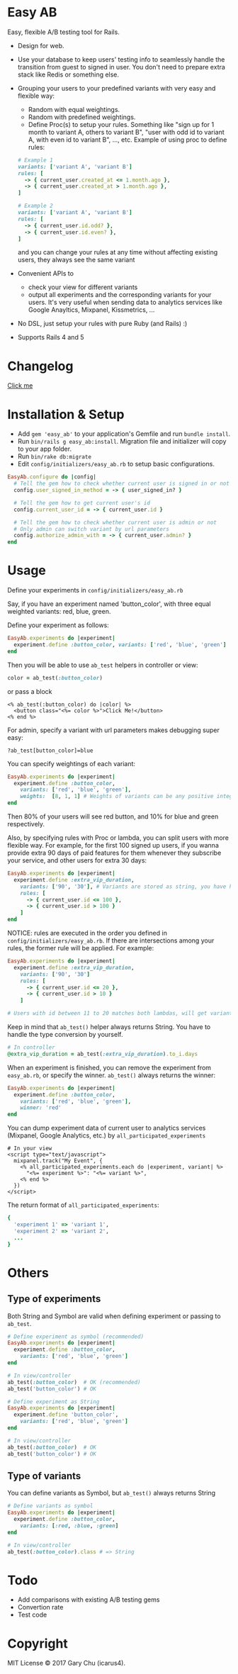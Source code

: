 # Easy AB

Easy, flexible A/B testing tool for Rails.

* Design for web.
* Use your database to keep users' testing info to seamlessly handle the transition from guest to signed in user. You don't need to prepare extra stack like Redis or something else.
* Grouping your users to your predefined variants with very easy and flexible way:
  * Random with equal weightings.
  * Random with predefined weightings.
  * Define Proc(s) to setup your rules. Something like "sign up for 1 month to variant A, others to variant B", "user with odd id to variant A, with even id to variant B", ..., etc. Example of using proc to define rules:

  ```ruby
  # Example 1
  variants: ['variant A', 'variant B']
  rules: [
    -> { current_user.created_at <= 1.month.ago },
    -> { current_user.created_at > 1.month.ago },
  ]

  # Example 2
  variants: ['variant A', 'variant B']
  rules: [
    -> { current_user.id.odd? },
    -> { current_user.id.even? },
  ]
  ```
  and you can change your rules at any time without affecting existing users, they always see the same variant
* Convenient APIs to
  * check your view for different variants
  * output all experiments and the corresponding variants for your users. It's very useful when sending data to analytics services like Google Anayltics, Mixpanel, Kissmetrics, ...
* No DSL, just setup your rules with pure Ruby (and Rails) :)
* Supports Rails 4 and 5

# Changelog
[Click me](https://github.com/icarus4/easy_ab/blob/master/CHANGELOG.md)

# Installation & Setup

* Add `gem 'easy_ab'` to your application's Gemfile and run `bundle install`.
* Run `bin/rails g easy_ab:install`. Migration file and initializer will copy to your app folder.
* Run `bin/rake db:migrate`
* Edit `config/initializers/easy_ab.rb` to setup basic configurations.

```ruby
EasyAb.configure do |config|
  # Tell the gem how to check whether current user is signed in or not
  config.user_signed_in_method = -> { user_signed_in? }

  # Tell the gem how to get current user's id
  config.current_user_id = -> { current_user.id }

  # Tell the gem how to check whether current user is admin or not
  # Only admin can switch variant by url parameters
  config.authorize_admin_with = -> { current_user.admin? }
end
```

# Usage

Define your experiments in `config/initializers/easy_ab.rb`

Say, if you have an experiment named 'button_color', with three equal weighted variants: red, blue, green.

Define your experiment as follows:

``` ruby
EasyAb.experiments do |experiment|
  experiment.define :button_color, variants: ['red', 'blue', 'green']
end
```

Then you will be able to use `ab_test` helpers in controller or view:

```ruby
color = ab_test(:button_color)
```

or pass a block

```erb
<% ab_test(:button_color) do |color| %>
  <button class="<%= color %>">Click Me!</button>
<% end %>
```

For admin, specify a variant with url parameters makes debugging super easy:

```
?ab_test[button_color]=blue
```

You can specify weightings of each variant:

``` ruby
EasyAb.experiments do |experiment|
  experiment.define :button_color,
    variants: ['red', 'blue', 'green'],
    weights:  [8, 1, 1] # Weights of variants can be any positive integers
end
```

Then 80% of your users will see red button, and 10% for blue and green respectively.

Also, by specifying rules with Proc or lambda, you can split users with more flexible way. For example, for the first 100 signed up users, if you wanna provide extra 90 days of paid features for them whenever they subscribe your service, and other users for extra 30 days:

```ruby
EasyAb.experiments do |experiment|
  experiment.define :extra_vip_duration,
    variants: ['90', '30'], # Variants are stored as string, you have handle the type conversion by yourself
    rules: [
      -> { current_user.id <= 100 },
      -> { current_user.id > 100 }
    ]
end
```

NOTICE: rules are executed in the order you defined in `config/initializers/easy_ab.rb`. If there are intersections among your rules, the former rule will be applied. For example:

```ruby
EasyAb.experiments do |experiment|
  experiment.define :extra_vip_duration,
    variants: ['90', '30']
    rules: [
      -> { current_user.id <= 20 },
      -> { current_user.id > 10 }
    ]

# Users with id between 11 to 20 matches both lambdas, will get variant '90'
```

Keep in mind that `ab_test()` helper always returns String. You have to handle the type conversion by yourself.

```ruby
# In controller
@extra_vip_duration = ab_test(:extra_vip_duration).to_i.days
```


When an experiment is finished, you can remove the experiment from `easy_ab.rb`, or specify the winner. `ab_test()` always returns the winner:

```ruby
EasyAb.experiments do |experiment|
  experiment.define :button_color,
    variants: ['red', 'blue', 'green'],
    winner: 'red'
end
```

You can dump experiment data of current user to analytics services (Mixpanel, Google Analytics, etc.) by `all_participated_experiments`

```erb
# In your view
<script type="text/javascript">
  mixpanel.track("My Event", {
    <% all_participated_experiments.each do |experiment, variant| %>
      "<%= experiment %>": "<%= variant %>",
    <% end %>
  })
</script>
```

The return format of `all_participated_experiments`:

```ruby
{
  'experiment 1' => 'variant 1',
  'experiment 2' => 'variant 2',
  ...
}
```

# Others
## Type of experiments
Both String and Symbol are valid when defining experiment or passing to `ab_test`.

```ruby
# Define experiment as symbol (recommended)
EasyAb.experiments do |experiment|
  experiment.define :button_color,
    variants: ['red', 'blue', 'green']
end

# In view/controller
ab_test(:button_color)  # OK (recommended)
ab_test('button_color') # OK
```

```ruby
# Define experiment as String
EasyAb.experiments do |experiment|
  experiment.define 'button_color',
    variants: ['red', 'blue', 'green']
end

# In view/controller
ab_test(:button_color)  # OK
ab_test('button_color') # OK
```

## Type of variants
You can define variants as Symbol, but `ab_test()` always returns String

```ruby
# Define variants as symbol
EasyAb.experiments do |experiment|
  experiment.define :button_color,
    variants: [:red, :blue, :green]
end

# In view/controller
ab_test(:button_color).class # => String
```

# Todo
* Add comparisons with existing A/B testing gems
* Convertion rate
* Test code

# Copyright
MIT License © 2017 Gary Chu (icarus4).